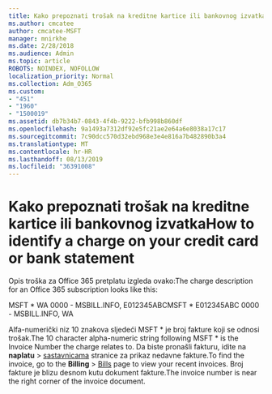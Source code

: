 ```yaml
---
title: Kako prepoznati trošak na kreditne kartice ili bankovnog izvatka
ms.author: cmcatee
author: cmcatee-MSFT
manager: mnirkhe
ms.date: 2/28/2018
ms.audience: Admin
ms.topic: article
ROBOTS: NOINDEX, NOFOLLOW
localization_priority: Normal
ms.collection: Adm_O365
ms.custom:
- "451"
- "1960"
- "1500019"
ms.assetid: db7b34b7-0843-4f4b-9222-bfb998b860df
ms.openlocfilehash: 9a1493a7312df92e5fc21ae2e64a6e8038a17c17
ms.sourcegitcommit: 7c90dcc570d32ebd968e3e4e816a7b482890b3a4
ms.translationtype: MT
ms.contentlocale: hr-HR
ms.lasthandoff: 08/13/2019
ms.locfileid: "36391008"
---
```

# <a name="how-to-identify-a-charge-on-your-credit-card-or-bank-statement"></a><span data-ttu-id="8d57d-102">Kako prepoznati trošak na kreditne kartice ili bankovnog izvatka</span><span class="sxs-lookup"><span data-stu-id="8d57d-102">How to identify a charge on your credit card or bank statement</span></span>

<span data-ttu-id="8d57d-103">Opis troška za Office 365 pretplatu izgleda ovako:</span><span class="sxs-lookup"><span data-stu-id="8d57d-103">The charge description for an Office 365 subscription looks like this:</span></span>
  
<span data-ttu-id="8d57d-104">MSFT \* WA 0000 - MSBILL.INFO, E012345ABC</span><span class="sxs-lookup"><span data-stu-id="8d57d-104">MSFT \* E012345ABC 0000 - MSBILL.INFO, WA</span></span>
  
<span data-ttu-id="8d57d-105">Alfa-numerički niz 10 znakova sljedeći MSFT \* je broj fakture koji se odnosi trošak.</span><span class="sxs-lookup"><span data-stu-id="8d57d-105">The 10 character alpha-numeric string following MSFT \* is the Invoice Number the charge relates to.</span></span> <span data-ttu-id="8d57d-106">Da biste pronašli fakturu, idite na **naplatu** \> [sastavnicama](https://go.microsoft.com/fwlink/p/?linkid=848039) stranice za prikaz nedavne fakture.</span><span class="sxs-lookup"><span data-stu-id="8d57d-106">To find the invoice, go to the **Billing** \> [Bills](https://go.microsoft.com/fwlink/p/?linkid=848039) page to view your recent invoices.</span></span> <span data-ttu-id="8d57d-107">Broj fakture je blizu desnom kutu dokument fakture.</span><span class="sxs-lookup"><span data-stu-id="8d57d-107">The invoice number is near the right corner of the invoice document.</span></span>